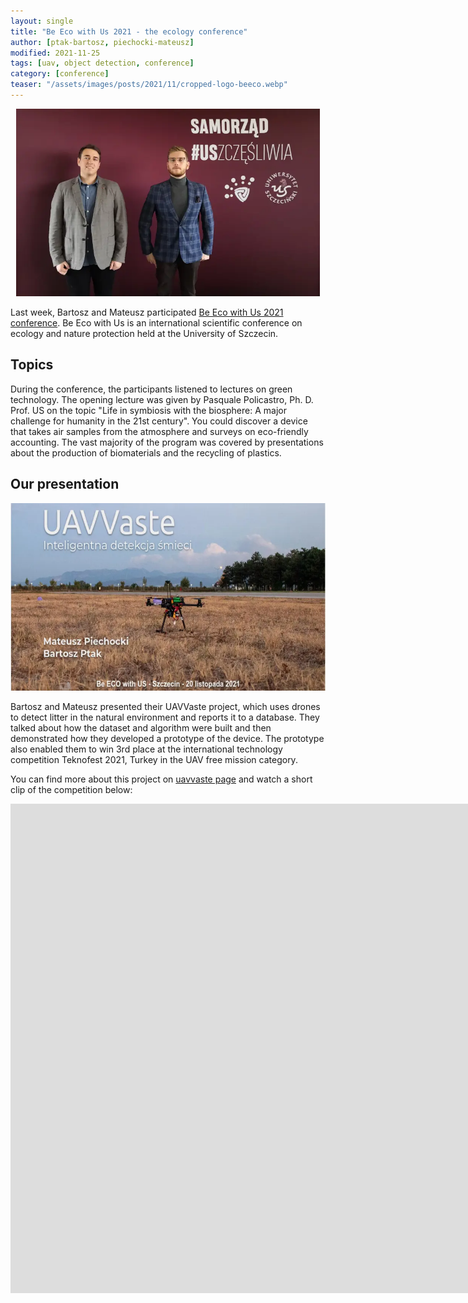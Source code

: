 ```yaml
---
layout: single
title: "Be Eco with Us 2021 - the ecology conference"
author: [ptak-bartosz, piechocki-mateusz]
modified: 2021-11-25
tags: [uav, object detection, conference]
category: [conference]
teaser: "/assets/images/posts/2021/11/cropped-logo-beeco.webp"
---
```


<p align="center">
    <img src="/assets/images/posts/2021/11/beeco.webp" height="300px" />
</p>

Last week, Bartosz and Mateusz participated [Be Eco with Us 2021 conference](https://beecowithus.usz.edu.pl/work/konferencja/). Be Eco with Us is an international scientific conference on ecology and nature protection held at the University of Szczecin.

## Topics

During the conference, the participants listened to lectures on green technology. The opening lecture was given by Pasquale Policastro, Ph. D. Prof. US on the topic "Life in symbiosis with the biosphere: A major challenge for humanity in the 21st century". You could discover a device that takes air samples from the atmosphere and surveys on eco-friendly accounting. The vast majority of the program was covered by presentations about the production of biomaterials and the recycling of plastics.

## Our presentation

<p align="center">
    <img src="/assets/images/posts/2021/11/uavvaste.webp" height="300px" />
</p>

Bartosz and Mateusz presented their UAVVaste project, which uses drones to detect litter in the natural environment and reports it to a database. They talked about how the dataset and algorithm were built and then demonstrated how they developed a prototype of the device. The prototype also enabled them to win 3rd place at the international technology competition Teknofest 2021, Turkey in the UAV free mission category.

You can find more about this project on [uavvaste page](https://uavvaste.github.io/) and watch a short clip of the competition below: 

<iframe width="1904" height="783" src="https://www.youtube.com/embed/0vWxLgMk3UY" title="YouTube video player" frameborder="0" allow="accelerometer; autoplay; clipboard-write; encrypted-media; gyroscope; picture-in-picture" allowfullscreen></iframe>